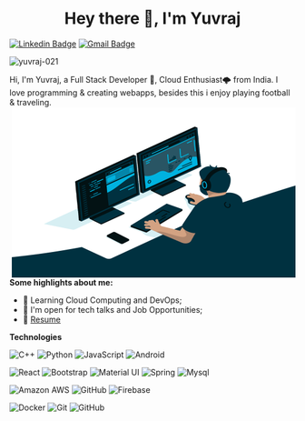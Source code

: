 <h1 align="center">Hey there 👋, I'm Yuvraj</h1>
<!-- <h3 align="center">A passionate Android / React JS Developer from Nashik</h3> -->

[![Linkedin Badge](https://img.shields.io/badge/-yuvrajdeshmukh021-blue?style=flat-square&logo=Linkedin&logoColor=white&link=https://www.linkedin.com/in/yuvraj-deshmukh-021/)](https://www.linkedin.com/in/yuvraj-deshmukh-021/)
[![Gmail Badge](https://img.shields.io/badge/-yuvrajashokdeshmukh@gmail.com-c14438?style=flat-square&logo=Gmail&logoColor=white&link=mailto:yuvrajashokdeshmukh@gmail.com)](mailto:yuvrajashokdeshmukh@gmail.com)

<p align="left"> <img src="https://komarev.com/ghpvc/?username=yuvraj-021&label=Profile%20views&color=0e75b6&style=flat" alt="yuvraj-021" /> </p>
 
Hi, I'm Yuvraj, a Full Stack Developer 🚀, Cloud Enthusiast🌩️ from India. I love programming & creating webapps, besides this i enjoy playing football & traveling.
<img align="right" alt="GIF" src="code.gif" width="500" height="300" />
  
**Some highlights about me:**

- 🌱 Learning Cloud Computing and DevOps; 
- 💬 I'm open for tech talks and Job Opportunities;
- 📝 [Resume](https://drive.google.com/file/d/1A-yHqQ8syV0BVai2j7KO6HzbDbot5ahA/view)

**Technologies** 

![C++](https://img.shields.io/badge/-C++-black?style=flat-square&logo=c)
![Python](https://img.shields.io/badge/-Python-black?style=flat-square&logo=Python)
![JavaScript](https://img.shields.io/badge/-JavaScript-black?style=flat-square&logo=javascript)
![Android](https://img.shields.io/badge/-android-black?style=flat-square&logo=android)

![React](https://img.shields.io/badge/-React-black?style=flat-square&logo=react)
![Bootstrap](https://img.shields.io/badge/-Bootstrap-black?style=flat-square&logo=bootstrap)
![Material UI](https://img.shields.io/badge/-Material%20UI-black?style=flat-square&logo=material-ui)
![Spring](https://img.shields.io/badge/-springboot-black?style=flat-square&logo=springboot)
![Mysql](https://img.shields.io/badge/-mysql-black?style=flat-square&logo=mysql)

![Amazon AWS](https://img.shields.io/badge/Amazon%20AWS-232F3E?style=flat-square&logo=amazon-aws)
![GitHub](https://img.shields.io/badge/-GitHub-181717?style=flat-square&logo=github)
![Firebase](https://img.shields.io/badge/-Firebase-black?style=flat-square&logo=firebase)

![Docker](https://img.shields.io/badge/-Docker-black?style=flat-square&logo=docker)
![Git](https://img.shields.io/badge/-Git-black?style=flat-square&logo=git)
![GitHub](https://img.shields.io/badge/-GitHub-181717?style=flat-square&logo=github)






